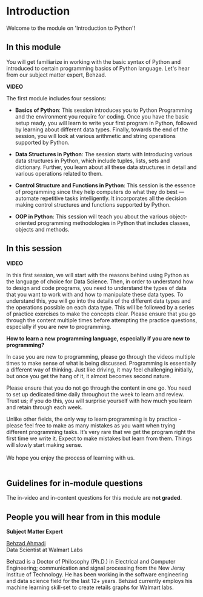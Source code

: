 # Introduction

Welcome to the module on 'Introduction to Python'!

## In this module

You will get familiarize in working with the basic syntax of Python and introduced to certain programming basics of Python language. Let's hear from our subject matter expert, Behzad.

**VIDEO**

The first module includes four sessions:

- **Basics of Python**: This session introduces you to Python Programming and the environment you require for coding. Once you have the basic setup ready, you will learn to write your first program in Python, followed by learning about different data types. Finally, towards the end of the session, you will look at various arithmetic and string operations supported by Python. 

- **Data Structures in Python**: The session starts with Introducing various data structures in Python, which include tuples, lists, sets and dictionary. Further, you learn about all these data structures in detail and various operations related to them.

- **Control Structure and Functions in Python**: This session is the essence of programming since they help computers do what they do best — automate repetitive tasks intelligently. It incorporates all the decision making control structures and functions supported by Python. 

- **OOP in Python**: This session will teach you about the various object-oriented programming methodologies in Python that includes classes, objects and methods. 

## In this session

**VIDEO**

In this first session, we will start with the reasons behind using Python as the language of choice for Data Science. Then, in order to understand how to design and code programs, you need to understand the types of data that you want to work with and how to manipulate these data types. To understand this, you will go into the details of the different data types and the operations possible on each data type. This will be followed by a series of practice exercises to make the concepts clear. Please ensure that you go through the content multiple times before attempting the practice questions, especially if you are new to programming. 

**How to learn a new programming language, especially if you are new to programming?**

In case you are new to programming, please go through the videos multiple times to make sense of what is being discussed. Programming is essentially a different way of thinking. Just like driving, it may feel challenging initially, but once you get the hang of it, it almost becomes second nature. 

Please ensure that you do not go through the content in one go. You need to set up dedicated time daily throughout the week to learn and review. Trust us; if you do this, you will surprise yourself with how much you learn and retain through each week. 

Unlike other fields, the only way to learn programming is by practice - please feel free to make as many mistakes as you want when trying different programming tasks. It’s very rare that we get the program right the first time we write it. Expect to make mistakes but learn from them. Things will slowly start making sense.  
   
We hope you enjoy the process of learning with us.  
 

## Guidelines for in-module questions

The in-video and in-content questions for this module are **not graded**.

## People you will hear from in this module

**Subject Matter Expert**

[Behzad Ahmadi](https://www.linkedin.com/in/behzad-ahmadi)  
Data Scientist at Walmart Labs

Behzad is a Doctor of Philosophy (Ph.D.) in Electrical and Computer Engineering; communication and signal processing from the New Jersy Institue of Technology. He has been working in the software engineering and data science field for the last 12+ years. Behzad currently employs his machine learning skill-set to create retails graphs for Walmart labs.


